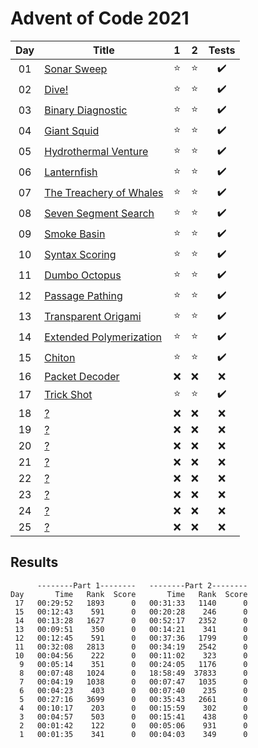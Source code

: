 # Advent of Code 2021

| Day | Title                                                           |   1    |   2    |       Tests        |
| :-: | --------------------------------------------------------------- | :----: | :----: | :----------------: |
| 01  | [Sonar Sweep](https://adventofcode.com/2021/day/1)              | :star: | :star: | :heavy_check_mark: |
| 02  | [Dive!](https://adventofcode.com/2021/day/2)                    | :star: | :star: | :heavy_check_mark: |
| 03  | [Binary Diagnostic](https://adventofcode.com/2021/day/3)        | :star: | :star: | :heavy_check_mark: |
| 04  | [Giant Squid](https://adventofcode.com/2021/day/4)              | :star: | :star: | :heavy_check_mark: |
| 05  | [Hydrothermal Venture](https://adventofcode.com/2021/day/5)     | :star: | :star: | :heavy_check_mark: |
| 06  | [Lanternfish](https://adventofcode.com/2021/day/6)              | :star: | :star: | :heavy_check_mark: |
| 07  | [The Treachery of Whales](https://adventofcode.com/2021/day/7)  | :star: | :star: | :heavy_check_mark: |
| 08  | [Seven Segment Search](https://adventofcode.com/2021/day/8)     | :star: | :star: | :heavy_check_mark: |
| 09  | [Smoke Basin](https://adventofcode.com/2021/day/9)              | :star: | :star: | :heavy_check_mark: |
| 10  | [Syntax Scoring](https://adventofcode.com/2021/day/10)          | :star: | :star: | :heavy_check_mark: |
| 11  | [Dumbo Octopus](https://adventofcode.com/2021/day/11)           | :star: | :star: | :heavy_check_mark: |
| 12  | [Passage Pathing](https://adventofcode.com/2021/day/12)         | :star: | :star: | :heavy_check_mark: |
| 13  | [Transparent Origami](https://adventofcode.com/2021/day/13)     | :star: | :star: | :heavy_check_mark: |
| 14  | [Extended Polymerization](https://adventofcode.com/2021/day/14) | :star: | :star: | :heavy_check_mark: |
| 15  | [Chiton](https://adventofcode.com/2021/day/15)                  | :star: | :star: | :heavy_check_mark: |
| 16  | [Packet Decoder](https://adventofcode.com/2021/day/16)          |  :x:   |  :x:   |        :x:         |
| 17  | [Trick Shot](https://adventofcode.com/2021/day/17)              | :star: | :star: | :heavy_check_mark: |
| 18  | [?](https://adventofcode.com/2021/day/18)                       |  :x:   |  :x:   |        :x:         |
| 19  | [?](https://adventofcode.com/2021/day/19)                       |  :x:   |  :x:   |        :x:         |
| 20  | [?](https://adventofcode.com/2021/day/20)                       |  :x:   |  :x:   |        :x:         |
| 21  | [?](https://adventofcode.com/2021/day/21)                       |  :x:   |  :x:   |        :x:         |
| 22  | [?](https://adventofcode.com/2021/day/22)                       |  :x:   |  :x:   |        :x:         |
| 23  | [?](https://adventofcode.com/2021/day/23)                       |  :x:   |  :x:   |        :x:         |
| 24  | [?](https://adventofcode.com/2021/day/24)                       |  :x:   |  :x:   |        :x:         |
| 25  | [?](https://adventofcode.com/2021/day/25)                       |  :x:   |  :x:   |        :x:         |

## Results

```text
      --------Part 1--------   --------Part 2--------
Day       Time   Rank  Score       Time   Rank  Score
 17   00:29:52   1893      0   00:31:33   1140      0
 15   00:12:43    591      0   00:20:28    246      0
 14   00:13:28   1627      0   00:52:17   2352      0
 13   00:09:51    350      0   00:14:21    341      0
 12   00:12:45    591      0   00:37:36   1799      0
 11   00:32:08   2813      0   00:34:19   2542      0
 10   00:04:56    222      0   00:11:02    323      0
  9   00:05:14    351      0   00:24:05   1176      0
  8   00:07:48   1024      0   18:58:49  37833      0
  7   00:04:19   1038      0   00:07:47   1035      0
  6   00:04:23    403      0   00:07:40    235      0
  5   00:27:16   3699      0   00:35:43   2661      0
  4   00:10:17    203      0   00:15:59    302      0
  3   00:04:57    503      0   00:15:41    438      0
  2   00:01:42    122      0   00:05:06    931      0
  1   00:01:35    341      0   00:04:03    349      0
```
